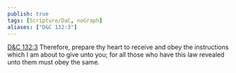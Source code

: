 ```yaml
---
publish: true
tags: [Scripture/DaC, noGraph]
aliases: ["D&C 132:3"]
---
```

[D&C 132:3](https://churchofjesuschrist.org/study/scriptures/dc-testament/dc/132?lang=eng&id=p3#p3) Therefore, prepare thy heart to receive and obey the instructions which I am about to give unto you; for all those who have this law revealed unto them must obey the same.

